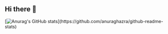 ## Hi there 👋

[![Anurag's GitHub stats]([https://github-readme-stats.vercel.app/api?username=YouTubeGaming33](https://github-readme-stats-william-nutters-projects.vercel.app/))](https://github.com/anuraghazra/github-readme-stats)

<!--
**YouTubeGaming33/YouTubeGaming33** is a ✨ _special_ ✨ repository because its `README.md` (this file) appears on your GitHub profile.

Here are some ideas to get you started:

- 🔭 I’m currently working on ...
- 🌱 I’m currently learning ...
- 👯 I’m looking to collaborate on ...
- 🤔 I’m looking for help with ...
- 💬 Ask me about ...
- 📫 How to reach me: ...
- 😄 Pronouns: ...
- ⚡ Fun fact: ...
-->
